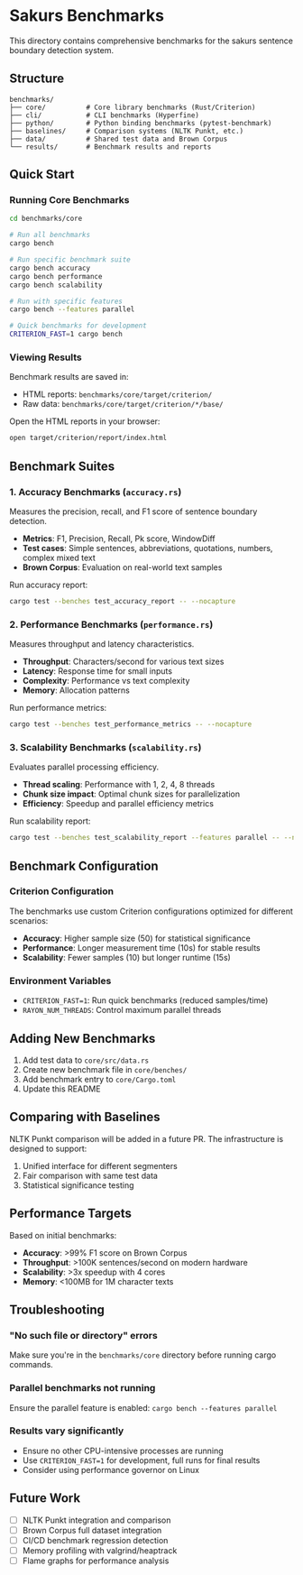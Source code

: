 # Sakurs Benchmarks

This directory contains comprehensive benchmarks for the sakurs sentence boundary detection system.

## Structure

```
benchmarks/
├── core/          # Core library benchmarks (Rust/Criterion)
├── cli/           # CLI benchmarks (Hyperfine)
├── python/        # Python binding benchmarks (pytest-benchmark)
├── baselines/     # Comparison systems (NLTK Punkt, etc.)
├── data/          # Shared test data and Brown Corpus
└── results/       # Benchmark results and reports
```

## Quick Start

### Running Core Benchmarks

```bash
cd benchmarks/core

# Run all benchmarks
cargo bench

# Run specific benchmark suite
cargo bench accuracy
cargo bench performance
cargo bench scalability

# Run with specific features
cargo bench --features parallel

# Quick benchmarks for development
CRITERION_FAST=1 cargo bench
```

### Viewing Results

Benchmark results are saved in:
- HTML reports: `benchmarks/core/target/criterion/`
- Raw data: `benchmarks/core/target/criterion/*/base/`

Open the HTML reports in your browser:
```bash
open target/criterion/report/index.html
```

## Benchmark Suites

### 1. Accuracy Benchmarks (`accuracy.rs`)

Measures the precision, recall, and F1 score of sentence boundary detection.

- **Metrics**: F1, Precision, Recall, Pk score, WindowDiff
- **Test cases**: Simple sentences, abbreviations, quotations, numbers, complex mixed text
- **Brown Corpus**: Evaluation on real-world text samples

Run accuracy report:
```bash
cargo test --benches test_accuracy_report -- --nocapture
```

### 2. Performance Benchmarks (`performance.rs`)

Measures throughput and latency characteristics.

- **Throughput**: Characters/second for various text sizes
- **Latency**: Response time for small inputs
- **Complexity**: Performance vs text complexity
- **Memory**: Allocation patterns

Run performance metrics:
```bash
cargo test --benches test_performance_metrics -- --nocapture
```

### 3. Scalability Benchmarks (`scalability.rs`)

Evaluates parallel processing efficiency.

- **Thread scaling**: Performance with 1, 2, 4, 8 threads
- **Chunk size impact**: Optimal chunk sizes for parallelization
- **Efficiency**: Speedup and parallel efficiency metrics

Run scalability report:
```bash
cargo test --benches test_scalability_report --features parallel -- --nocapture
```

## Benchmark Configuration

### Criterion Configuration

The benchmarks use custom Criterion configurations optimized for different scenarios:

- **Accuracy**: Higher sample size (50) for statistical significance
- **Performance**: Longer measurement time (10s) for stable results
- **Scalability**: Fewer samples (10) but longer runtime (15s)

### Environment Variables

- `CRITERION_FAST=1`: Run quick benchmarks (reduced samples/time)
- `RAYON_NUM_THREADS`: Control maximum parallel threads

## Adding New Benchmarks

1. Add test data to `core/src/data.rs`
2. Create new benchmark file in `core/benches/`
3. Add benchmark entry to `core/Cargo.toml`
4. Update this README

## Comparing with Baselines

NLTK Punkt comparison will be added in a future PR. The infrastructure is designed to support:

1. Unified interface for different segmenters
2. Fair comparison with same test data
3. Statistical significance testing

## Performance Targets

Based on initial benchmarks:

- **Accuracy**: >99% F1 score on Brown Corpus
- **Throughput**: >100K sentences/second on modern hardware
- **Scalability**: >3x speedup with 4 cores
- **Memory**: <100MB for 1M character texts

## Troubleshooting

### "No such file or directory" errors
Make sure you're in the `benchmarks/core` directory before running cargo commands.

### Parallel benchmarks not running
Ensure the parallel feature is enabled: `cargo bench --features parallel`

### Results vary significantly
- Ensure no other CPU-intensive processes are running
- Use `CRITERION_FAST=1` for development, full runs for final results
- Consider using performance governor on Linux

## Future Work

- [ ] NLTK Punkt integration and comparison
- [ ] Brown Corpus full dataset integration  
- [ ] CI/CD benchmark regression detection
- [ ] Memory profiling with valgrind/heaptrack
- [ ] Flame graphs for performance analysis